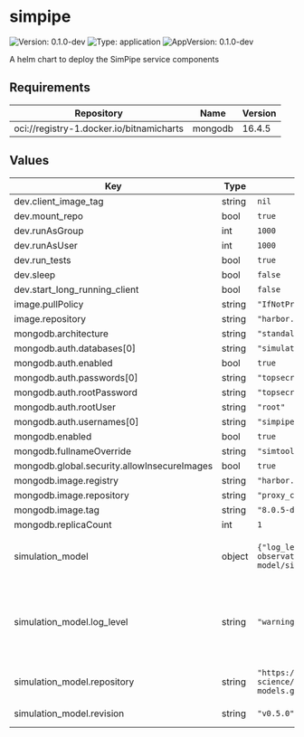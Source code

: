# simpipe

![Version: 0.1.0-dev](https://img.shields.io/badge/Version-0.1.0--dev-informational?style=flat-square) ![Type: application](https://img.shields.io/badge/Type-application-informational?style=flat-square) ![AppVersion: 0.1.0-dev](https://img.shields.io/badge/AppVersion-0.1.0--dev-informational?style=flat-square)

A helm chart to deploy the SimPipe service components

## Requirements

| Repository | Name | Version |
|------------|------|---------|
| oci://registry-1.docker.io/bitnamicharts | mongodb | 16.4.5 |

## Values

| Key | Type | Default | Description |
|-----|------|---------|-------------|
| dev.client_image_tag | string | `nil` |  |
| dev.mount_repo | bool | `true` |  |
| dev.runAsGroup | int | `1000` |  |
| dev.runAsUser | int | `1000` |  |
| dev.run_tests | bool | `true` |  |
| dev.sleep | bool | `false` |  |
| dev.start_long_running_client | bool | `false` |  |
| image.pullPolicy | string | `"IfNotPresent"` |  |
| image.repository | string | `"harbor.cta-observatory.org/dpps/simpipe-prod"` |  |
| mongodb.architecture | string | `"standalone"` |  |
| mongodb.auth.databases[0] | string | `"simulation-model"` |  |
| mongodb.auth.enabled | bool | `true` |  |
| mongodb.auth.passwords[0] | string | `"topsecret"` |  |
| mongodb.auth.rootPassword | string | `"topsecret"` |  |
| mongodb.auth.rootUser | string | `"root"` |  |
| mongodb.auth.usernames[0] | string | `"simpipe"` |  |
| mongodb.enabled | bool | `true` |  |
| mongodb.fullnameOverride | string | `"simtools-mongodb"` |  |
| mongodb.global.security.allowInsecureImages | bool | `true` |  |
| mongodb.image.registry | string | `"harbor.cta-observatory.org"` |  |
| mongodb.image.repository | string | `"proxy_cache/bitnami/mongodb"` |  |
| mongodb.image.tag | string | `"8.0.5-debian-12-r0"` |  |
| mongodb.replicaCount | int | `1` |  |
| simulation_model | object | `{"log_level":"warning","repository":"https://gitlab.cta-observatory.org/cta-science/simulations/simulation-model/simulation-models.git","revision":"v0.5.0"}` | Configuration of the simulation model source |
| simulation_model.log_level | string | `"warning"` | Log level for the application bootstrapping the simulation model database |
| simulation_model.repository | string | `"https://gitlab.cta-observatory.org/cta-science/simulations/simulation-model/simulation-models.git"` | Git repository with the model files |
| simulation_model.revision | string | `"v0.5.0"` | Git revision to checkout |

